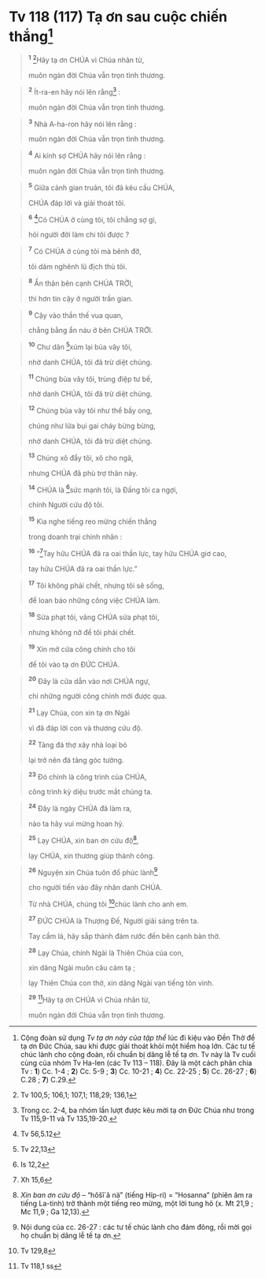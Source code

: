 # Tv 118 (117) Tạ ơn sau cuộc chiến thắng[^1]

> <sup><b>1</b></sup> [^1*]Hãy tạ ơn CHÚA vì Chúa nhân từ,
> 
> muôn ngàn đời Chúa vẫn trọn tình thương.
>


> <sup><b>2</b></sup> Ít-ra-en hãy nói lên rằng[^2] :
> 
> muôn ngàn đời Chúa vẫn trọn tình thương.
>


> <sup><b>3</b></sup> Nhà A-ha-ron hãy nói lên rằng :
> 
> muôn ngàn đời Chúa vẫn trọn tình thương.
>


> <sup><b>4</b></sup> Ai kính sợ CHÚA hãy nói lên rằng :
> 
> muôn ngàn đời Chúa vẫn trọn tình thương.
>


> <sup><b>5</b></sup> Giữa cảnh gian truân, tôi đã kêu cầu CHÚA,
> 
> CHÚA đáp lời và giải thoát tôi.
>


> <sup><b>6</b></sup> [^2*]Có CHÚA ở cùng tôi, tôi chẳng sợ gì,
> 
> hỏi người đời làm chi tôi được ?
>


> <sup><b>7</b></sup> Có CHÚA ở cùng tôi mà bênh đỡ,
> 
> tôi dám nghênh lũ địch thù tôi.
>


> <sup><b>8</b></sup> Ẩn thân bên cạnh CHÚA TRỜI,
> 
> thì hơn tin cậy ở người trần gian.
>


> <sup><b>9</b></sup> Cậy vào thần thế vua quan,
> 
> chẳng bằng ẩn náu ở bên CHÚA TRỜI.
>


> <sup><b>10</b></sup> Chư dân [^3*]xúm lại bủa vây tôi,
> 
> nhờ danh CHÚA, tôi đã trừ diệt chúng.
>


> <sup><b>11</b></sup> Chúng bủa vây tôi, trùng điệp tư bề,
> 
> nhờ danh CHÚA, tôi đã trừ diệt chúng.
>


> <sup><b>12</b></sup> Chúng bủa vây tôi như thể bầy ong,
> 
> chúng như lửa bụi gai cháy bừng bừng,
> 
> nhờ danh CHÚA, tôi đã trừ diệt chúng.
>


> <sup><b>13</b></sup> Chúng xô đẩy tôi, xô cho ngã,
> 
> nhưng CHÚA đã phù trợ thân này.
>


> <sup><b>14</b></sup> CHÚA là [^4*]sức mạnh tôi, là Đấng tôi ca ngợi,
> 
> chính Người cứu độ tôi.
>


> <sup><b>15</b></sup> Kìa nghe tiếng reo mừng chiến thắng
> 
> trong doanh trại chính nhân :
>


> <sup><b>16</b></sup> “[^5*]Tay hữu CHÚA đã ra oai thần lực, tay hữu CHÚA giơ cao,
> 
> tay hữu CHÚA đã ra oai thần lực.”
>


> <sup><b>17</b></sup> Tôi không phải chết, nhưng tôi sẽ sống,
> 
> để loan báo những công việc CHÚA làm.
>


> <sup><b>18</b></sup> Sửa phạt tôi, vâng CHÚA sửa phạt tôi,
> 
> nhưng không nỡ để tôi phải chết.
>


> <sup><b>19</b></sup> Xin mở cửa công chính cho tôi
> 
> để tôi vào tạ ơn ĐỨC CHÚA.
>


> <sup><b>20</b></sup> Đây là cửa dẫn vào nơi CHÚA ngự,
> 
> chỉ những người công chính mới được qua.
>


> <sup><b>21</b></sup> Lạy Chúa, con xin tạ ơn Ngài
> 
> vì đã đáp lời con và thương cứu độ.
>


> <sup><b>22</b></sup> Tảng đá thợ xây nhà loại bỏ
> 
> lại trở nên đá tảng góc tường.
>


> <sup><b>23</b></sup> Đó chính là công trình của CHÚA,
> 
> công trình kỳ diệu trước mắt chúng ta.
>


> <sup><b>24</b></sup> Đây là ngày CHÚA đã làm ra,
> 
> nào ta hãy vui mừng hoan hỷ.
>


> <sup><b>25</b></sup> Lạy CHÚA, xin ban ơn cứu độ[^3],
> 
> lạy CHÚA, xin thương giúp thành công.
>


> <sup><b>26</b></sup> Nguyện xin Chúa tuôn đổ phúc lành[^4]
> 
> cho người tiến vào đây nhân danh CHÚA.
> 
> Từ nhà CHÚA, chúng tôi [^6*]chúc lành cho anh em.
>


> <sup><b>27</b></sup> ĐỨC CHÚA là Thượng Đế, Người giãi sáng trên ta.
> 
> Tay cầm lá, hãy sắp thành đám rước đến bên cạnh bàn thờ.
>


> <sup><b>28</b></sup> Lạy Chúa, chính Ngài là Thiên Chúa của con,
> 
> xin dâng Ngài muôn câu cảm tạ ;
> 
> lạy Thiên Chúa con thờ, xin dâng Ngài vạn tiếng tôn vinh.
>


> <sup><b>29</b></sup> [^7*]Hãy tạ ơn CHÚA vì Chúa nhân từ,
> 
> muôn ngàn đời Chúa vẫn trọn tình thương.
>

[^1]: Cộng đoàn sử dụng <i>Tv tạ ơn này của tập thể</i> lúc đi kiệu vào Đền Thờ để tạ ơn Đức Chúa, sau khi được giải thoát khỏi một hiểm hoạ lớn. Các tư tế chúc lành cho cộng đoàn, rồi chuẩn bị dâng lễ tế tạ ơn. Tv này là Tv cuối cùng của nhóm Tv Ha-len (các Tv 113 – 118). Đây là một cách phân chia Tv : <b>1</b>) Cc. 1-4 ; <b>2</b>) Cc. 5-9 ; <b>3</b>) Cc. 10-21 ; <b>4</b>) Cc. 22-25 ; <b>5</b>) Cc. 26-27 ; <b>6</b>) C.28 ; <b>7</b>) C.29.
[^2]: Trong cc. 2-4, ba nhóm lần lượt được kêu mời tạ ơn Đức Chúa như trong Tv 115,9-11 và Tv 135,19-20.
[^3]: <i>Xin ban ơn cứu độ</i> – “<span class="hebrew-translit">hôšî`â nä</span>” (tiếng Híp-ri) = “Hosanna” (phiên âm ra tiếng La-tinh) trở thành một tiếng reo mừng, một lời tung hô (x. Mt 21,9 ; Mc 11,9 ; Ga 12,13).
[^4]: Nội dung của cc. 26-27 : các tư tế chúc lành cho đám đông, rồi mời gọi họ chuẩn bị dâng lễ tế tạ ơn.
[^1*]: Tv 100,5; 106,1; 107,1; 118,29; 136,1
[^2*]: Tv 56,5.12
[^3*]: Tv 22,13
[^4*]: Is 12,2
[^5*]: Xh 15,6
[^6*]: Tv 129,8
[^7*]: Tv 118,1 ss
